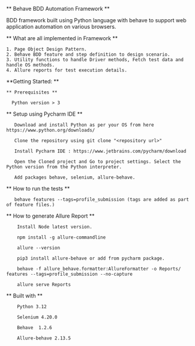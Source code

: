 ** Behave BDD Automation Framework **
 
  BDD framework built using Python language with behave to support web application automation on various browsers.
  
  ** What are all implemented in Framework **
   
    1. Page Object Design Pattern.
    2. Behave BDD feature and step definition to design scenario.
    3. Utility functions to handle Driver methods, Fetch test data and handle OS methods.
    4. Allure reports for test execution details.

**Getting Started: **
   
    ** Prerequisites **
      
      Python version > 3
      
** Setup using Pycharm IDE **

       Download and install Python as per your OS from here https://www.python.org/downloads/

       Clone the repository using git clone "<repository url>"

       Install Pycharm IDE : https://www.jetbrains.com/pycharm/download

       Open the Cloned project and Go to project settings. Select the Python version from the Python interpreter.

       Add packages behave, selenium, allure-behave.

 ** How to run the tests **

       behave features --tags=profile_submission (tags are added as part of feature files.)

** How to generate Allure Report **

        Install Node latest version.
        
        npm install -g allure-commandline
        
        allure --version
        
        pip3 install allure-behave or add from pycharm package.

        behave -f allure_behave.formatter:AllureFormatter -o Reports/ features --tags=profile_submission --no-capture

        allure serve Reports
        
 ** Built with **

        Python 3.12

        Selenium 4.20.0

        Behave  1.2.6

        Allure-behave 2.13.5

        

        
    
       
